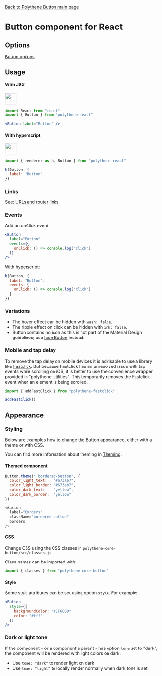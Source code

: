 [Back to Polythene Button main page](../button.md)

# Button component for React


## Options

[Button options](../button.md)


## Usage

#### With JSX

<a href="https://jsfiddle.net/ArthurClemens/5db99xoj/" target="_blank"><img src="http://arthurclemens.github.io/assets/polythene/docs/online-example.gif" height="36" /></a>

~~~jsx
import React from "react"
import { Button } from "polythene-react"

<Button label="Button" />
~~~

#### With hyperscript

<a href="https://jsfiddle.net/ArthurClemens/hL8wmrpL/" target="_blank"><img src="http://arthurclemens.github.io/assets/polythene/docs/online-example.gif" height="36" /></a>

~~~javascript
import { renderer as h, Button } from "polythene-react"

h(Button, {
  label: "Button"
})
~~~

### Links

See: [URLs and router links](../../handling-urls.md)


### Events

Add an onClick event:

~~~jsx
<Button
  label="Button"
  events={{
    onClick: () => console.log("click")
  }}
/>
~~~

With hyperscript:

~~~javascript
h(Button, {
  label: "Button",
  events: {
    onClick: () => console.log("click")
  }
})
~~~

### Variations

* The hover effect can be hidden with `wash: false`.
* The ripple effect on click can be hidden with `ink: false`.
* Button contains no icon as this is not part of the Material Design guidelines; use [Icon Button](../icon-button.md) instead.


### Mobile and tap delay

To remove the tap delay on mobile devices it is advisable to use a library like [Fastclick](https://github.com/ftlabs/fastclick). But because Fastclick has an unresolved issue with tap events while scrolling on iOS, it is better to use the convenience wrapper provided in "polythene-utilities". This temporarily removes the Fastclick event when an element is being scrolled.

~~~javascript
import { addFastClick } from "polythene-fastclick"

addFastClick()
~~~


## Appearance

### Styling

Below are examples how to change the Button appearance, either with a theme or with CSS.

You can find more information about theming in [Theming](../../theming.md).

#### Themed component

~~~javascript
Button.theme(".bordered-button", {
  color_light_text:   "#673ab7",
  color_light_border: "#673ab7",
  color_dark_text:    "yellow",
  color_dark_border:  "yellow"
})

<Button
  label="Borders"
  className="bordered-button"
  borders
/>
~~~

#### CSS

Change CSS using the CSS classes in `polythene-core-button/src/classes.js`

Class names can be imported with:

~~~javascript
import { classes } from "polythene-core-button"
~~~

#### Style

Some style attributes can be set using option `style`. For example:

~~~jsx
<Button
  style={{
    backgroundColor: "#EF6C00"
    color: "#fff"
  }}
/>
~~~

### Dark or light tone

If the component - or a component's parent - has option `tone` set to "dark", the component will be rendered with light colors on dark. 

* Use `tone: "dark"` to render light on dark
* Use `tone: "light"` to locally render normally when dark tone is set


